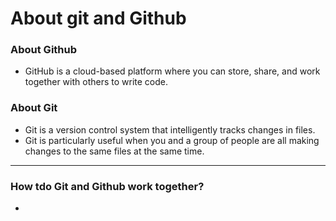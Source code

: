 # About git and Github

### About Github

* GitHub is a cloud-based platform where you can store, share, and work together with others to write code.

### About Git&#x20;

* Git is a version control system that intelligently tracks changes in files.
* Git is particularly useful when you and a group of people are all making changes to the same files at the same time.

***

### How tdo Git and Github work together?

*

